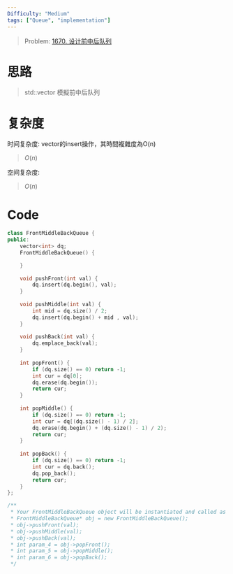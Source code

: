 ```yaml
---
Difficulty: "Medium"
tags: ["Queue", "implementation"]
---
```


> Problem: [1670. 设计前中后队列](https://leetcode.cn/problems/design-front-middle-back-queue/description/)

# 思路

> std::vector 模擬前中后队列

# 复杂度

时间复杂度: vector的insert操作，其時間複雜度為O(n)
> $O(n)$

空间复杂度:
> $O(n)$

# Code
```c++
class FrontMiddleBackQueue {
public:
    vector<int> dq;
    FrontMiddleBackQueue() {

    }
    
    void pushFront(int val) {
        dq.insert(dq.begin(), val);
    }
    
    void pushMiddle(int val) {
        int mid = dq.size() / 2;
        dq.insert(dq.begin() + mid , val);
    }
    
    void pushBack(int val) {
        dq.emplace_back(val);
    }
    
    int popFront() {
        if (dq.size() == 0) return -1;
        int cur = dq[0];
        dq.erase(dq.begin());
        return cur;
    }
    
    int popMiddle() {
        if (dq.size() == 0) return -1;
        int cur = dq[(dq.size() - 1) / 2];
        dq.erase(dq.begin() + (dq.size() - 1) / 2);
        return cur;
    }
    
    int popBack() {
        if (dq.size() == 0) return -1;
        int cur = dq.back();
        dq.pop_back();
        return cur;
    }
};

/**
 * Your FrontMiddleBackQueue object will be instantiated and called as such:
 * FrontMiddleBackQueue* obj = new FrontMiddleBackQueue();
 * obj->pushFront(val);
 * obj->pushMiddle(val);
 * obj->pushBack(val);
 * int param_4 = obj->popFront();
 * int param_5 = obj->popMiddle();
 * int param_6 = obj->popBack();
 */
```
  
